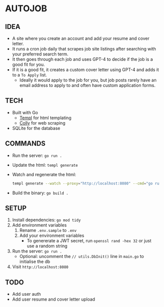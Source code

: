 # AUTOJOB

## IDEA

- A site where you create an account and add your resume and cover letter.
- It runs a cron job daily that scrapes job site listings after searching with your preferred search term.
- It then goes through each job and uses GPT-4 to decide if the job is a good fit for you.
- If it is a good fit, it creates a custom cover letter using GPT-4 and adds it to a `To Apply` list.
  - Ideally it would apply to the job for you, but job posts rarely have an email address to apply to and often have custom application forms.

## TECH

- Built with Go
  - [Templ](https://templ.guide/) for html templating
  - [Colly](https://go-colly.org/) for web scraping
- SQLite for the database

## COMMANDS

- Run the server: `go run .`
- Update the html: `templ generate`
- Watch and regenerate the html:

  ```sh
  templ generate --watch --proxy="http://localhost:8080" --cmd="go run ."
  ```

- Build the binary: `go build .`

## SETUP

1. Install dependencies: `go mod tidy`
1. Add environment variables
    1. Rename `.env.sample` to `.env`
    1. Add your environment variables
        - To genererate a JWT secret, run `openssl rand -hex 32` or just use a random string
1. Run the server: `go run .`
    - Optional: uncomment the `// utils.DbInit()` line in `main.go` to initialise the db
1. Visit `http://localhost:8080`

## TODO

- Add user auth
- Add user resume and cover letter upload
